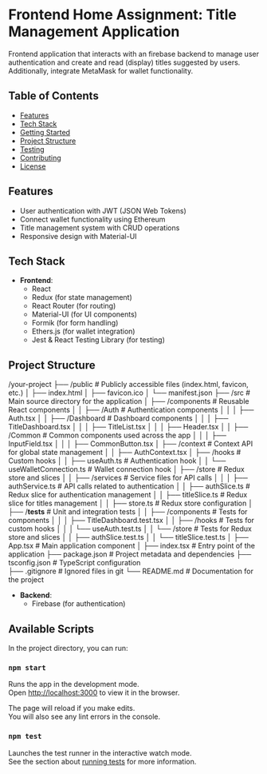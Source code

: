 # Frontend Home Assignment: Title Management Application

Frontend application that interacts with an firebase backend to manage user authentication and create and read (display) titles suggested by users. Additionally, integrate MetaMask for wallet functionality.


## Table of Contents

- [Features](#features)
- [Tech Stack](#tech-stack)
- [Getting Started](#getting-started)
- [Project Structure](#project-structure)
- [Testing](#testing)
- [Contributing](#contributing)
- [License](#license)

## Features

- User authentication with JWT (JSON Web Tokens)
- Connect wallet functionality using Ethereum
- Title management system with CRUD operations
- Responsive design with Material-UI

## Tech Stack

- **Frontend**: 
  - React
  - Redux (for state management)
  - React Router (for routing)
  - Material-UI (for UI components)
  - Formik (for form handling)
  - Ethers.js (for wallet integration)
  - Jest & React Testing Library (for testing)


## Project Structure
/your-project
├── /public                  # Publicly accessible files (index.html, favicon, etc.)
│   ├── index.html
│   ├── favicon.ico
│   └── manifest.json
├── /src                     # Main source directory for the application
│   ├── /components          # Reusable React components
│   │   ├── /Auth           # Authentication components
│   │   │   ├── Auth.tsx
│   │   ├── /Dashboard       # Dashboard components
│   │   │   ├── TitleDashboard.tsx
│   │   │   ├── TitleList.tsx
│   │   │   ├── Header.tsx
│   │   ├── /Common          # Common components used across the app
│   │   │   ├── InputField.tsx
│   │   │   ├── CommonButton.tsx
│   ├── /context             # Context API for global state management
│   │   ├── AuthContext.tsx
│   ├── /hooks               # Custom hooks
│   │   ├── useAuth.ts       # Authentication hook
│   │   └── useWalletConnection.ts # Wallet connection hook
│   ├── /store               # Redux store and slices
│   │   ├── /services        # Service files for API calls
│   │   │   ├── authService.ts  # API calls related to authentication
│   │   ├── authSlice.ts     # Redux slice for authentication management
│   │   ├── titleSlice.ts     # Redux slice for titles management
│   │   ├── store.ts         # Redux store configuration
│   ├── /__tests__           # Unit and integration tests
│   │   ├── /components       # Tests for components
│   │   │   ├── TitleDashboard.test.tsx
│   │   ├── /hooks           # Tests for custom hooks
│   │   │   └── useAuth.test.ts
│   │   └── /store           # Tests for Redux store and slices
│   │       ├── authSlice.test.ts
│   │       └── titleSlice.test.ts
│   ├── App.tsx              # Main application component
│   ├── index.tsx            # Entry point of the application
├── package.json             # Project metadata and dependencies
├── tsconfig.json            # TypeScript configuration                   
├── .gitignore               # Ignored files in git
└── README.md                # Documentation for the project


- **Backend**:
  - Firebase (for authentication)


## Available Scripts

In the project directory, you can run:

### `npm start`

Runs the app in the development mode.\
Open [http://localhost:3000](http://localhost:3000) to view it in the browser.

The page will reload if you make edits.\
You will also see any lint errors in the console.

### `npm test`

Launches the test runner in the interactive watch mode.\
See the section about [running tests](https://facebook.github.io/create-react-app/docs/running-tests) for more information.

